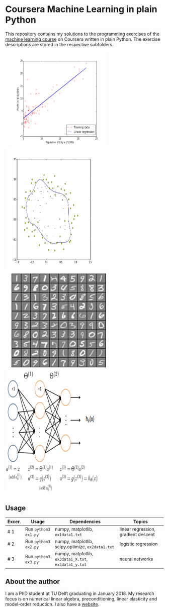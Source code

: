 # Coursera Machine Learning in plain Python

This repository contains my solutions to the programming exercises of the [machine learning course] on Coursera written in plain Python. The exercise descriptions are stored in the respective subfolders.

<img src="machine-learning-ex1/ex1-python/ex1.png" width="300" height="300" hspace="20"/> <img src="machine-learning-ex2/ex2-python/ex2-1.png" width="300" height="400"/>
<img src="machine-learning-ex3/ex3-python/ex3-1.png" width="300" height="300" hspace="20"/> <img src="machine-learning-ex3/ex3-python/ex3-2.png" width="300" height="400"/>


Usage
-----

| Excer. | Usage | Dependencies | Topics |
|---|---|---|---|
| # 1  | Run `python3 ex1.py` | numpy, matplotlib, `ex1data1.txt`  | linear regression, gradient descent |
| # 2  | Run `python3 ex2.py` | numpy, matplotlib, scipy.optimize, `ex2data1.txt`  | logistic regression |
| # 3  | Run `python3 ex3.py` | numpy, matplotlib, `ex3data1_X.txt`, `ex3data1_y.txt` | neural networks |

About the author
----------------
I am a PhD student at TU Delft graduating in January 2018. My research focus is on numerical linear algebra, preconditioning, linear elasticity and model-order reduction. I also have a [website].

[machine learning course]: https://www.coursera.org/learn/machine-learning
[website]: http://www.manuelbaumann.de
